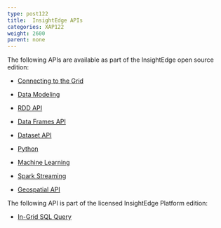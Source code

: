 ```yaml
---
type: post122
title:  InsightEdge APIs
categories: XAP122
weight: 2600
parent: none
---
```


The following APIs are available as part of the InsightEdge open source edition:

* [Connecting to the Grid](insightedge-connecting.html)

* [Data Modeling](insightedge-modeling.html)

* [RDD API](insightedge-rdd.html)

* [Data Frames API](insightedge-dataframes.html)
 
* [Dataset API](insightedge-datasets.html)

* [Python](insightedge-python.html)

* [Machine Learning](insightedge-mllib.html)

* [Spark Streaming](insightedge-streaming.html)

* [Geospatial API](insightedge-geospatial.html)

The following API is part of the licensed InsightEdge Platform edition:

* [In-Grid SQL Query](sql-query-intro.html)